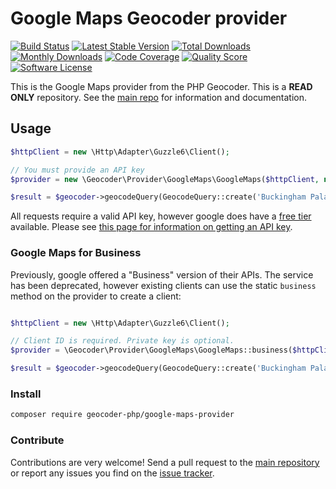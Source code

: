 # Google Maps Geocoder provider
[![Build Status](https://travis-ci.org/geocoder-php/google-maps-provider.svg?branch=master)](http://travis-ci.org/geocoder-php/google-maps-provider)
[![Latest Stable Version](https://poser.pugx.org/geocoder-php/google-maps-provider/v/stable)](https://packagist.org/packages/geocoder-php/google-maps-provider)
[![Total Downloads](https://poser.pugx.org/geocoder-php/google-maps-provider/downloads)](https://packagist.org/packages/geocoder-php/google-maps-provider)
[![Monthly Downloads](https://poser.pugx.org/geocoder-php/google-maps-provider/d/monthly.png)](https://packagist.org/packages/geocoder-php/google-maps-provider)
[![Code Coverage](https://img.shields.io/scrutinizer/coverage/g/geocoder-php/google-maps-provider.svg?style=flat-square)](https://scrutinizer-ci.com/g/geocoder-php/google-maps-provider)
[![Quality Score](https://img.shields.io/scrutinizer/g/geocoder-php/google-maps-provider.svg?style=flat-square)](https://scrutinizer-ci.com/g/geocoder-php/google-maps-provider)
[![Software License](https://img.shields.io/badge/license-MIT-brightgreen.svg?style=flat-square)](LICENSE)

This is the Google Maps provider from the PHP Geocoder. This is a **READ ONLY** repository. See the
[main repo](https://github.com/geocoder-php/Geocoder) for information and documentation. 

## Usage

```php
$httpClient = new \Http\Adapter\Guzzle6\Client();

// You must provide an API key
$provider = new \Geocoder\Provider\GoogleMaps\GoogleMaps($httpClient, null, 'your-api-key');

$result = $geocoder->geocodeQuery(GeocodeQuery::create('Buckingham Palace, London'));
```

All requests require a valid API key, however google does have a [free tier](https://cloud.google.com/maps-platform/pricing/) available.
Please see [this page for information on getting an API key](https://developers.google.com/maps/documentation/geocoding/get-api-key).

### Google Maps for Business

Previously, google offered a "Business" version of their APIs. The service has been deprecated, however existing clients
can use the static `business` method on the provider to create a client:

```php

$httpClient = new \Http\Adapter\Guzzle6\Client();

// Client ID is required. Private key is optional.
$provider = \Geocoder\Provider\GoogleMaps\GoogleMaps::business($httpClient, 'your-client-id', 'your-private-key');

$result = $geocoder->geocodeQuery(GeocodeQuery::create('Buckingham Palace, London'));
```

### Install

```bash
composer require geocoder-php/google-maps-provider
```



### Contribute

Contributions are very welcome! Send a pull request to the [main repository](https://github.com/geocoder-php/Geocoder) or 
report any issues you find on the [issue tracker](https://github.com/geocoder-php/Geocoder/issues).
